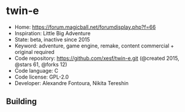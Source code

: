 # twin-e

- Home: https://forum.magicball.net/forumdisplay.php?f=66
- Inspiration: Little Big Adventure
- State: beta, inactive since 2015
- Keyword: adventure, game engine, remake, content commercial + original required
- Code repository: https://github.com/xesf/twin-e.git (@created 2015, @stars 61, @forks 12)
- Code language: C
- Code license: GPL-2.0
- Developer: Alexandre Fontoura, Nikita Tereshin

## Building
